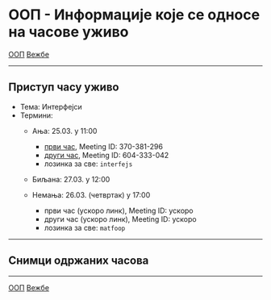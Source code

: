 # ООП - Информације које се односе на часове уживо

[ООП](../../README.md) [Вежбе](../README.md)

---

## Приступ часу уживо

- Тема: Интерфејси
- Термини:
  - Ања: 25.03. у 11:00 
    - [први час](https://zoom.us/j/370381296?pwd=TnZlUklnOWFueHh0VnNTSHYxUjNZZz09), Meeting ID: 370-381-296
    - [други час](https://zoom.us/j/604333042?pwd=djZYRWdXUEVaOXR1K1lONi9CcW0rUT09), Meeting ID: 604-333-042
    - лозинка за све: `interfejs`
    
  - Биљана: 27.03. у 12:00 
  - Немања: 26.03. (четвртак) у 17:00 
    - први час (ускоро линк), Meeting ID: ускоро
    - други час (ускоро линк), Meeting ID: ускоро
    - лозинка за све: `matfoop`

---

## Снимци одржаних часова


---

[ООП](../../README.md) [Вежбе](../README.md)
